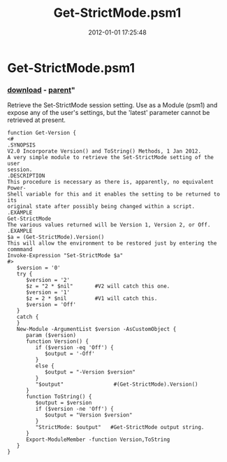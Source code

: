 ﻿---
pid:            3137
parent:         3136
children:       
poster:         Archdeacon
title:          Get-StrictMode.psm1
date:           2012-01-01 17:25:48
format:         posh
---

# Get-StrictMode.psm1

### [download](3137.ps1) - [parent](3136.md)"

Retrieve the Set-StrictMode session setting. Use as a Module (psm1) and expose any of the user's settings, but the 'latest' parameter cannot be retrieved at present.

```posh
function Get-Version {
<#
.SYNOPSIS
V2.0 Incorporate Version() and ToString() Methods, 1 Jan 2012.
A very simple module to retrieve the Set-StrictMode setting of the user 
session.
.DESCRIPTION
This procedure is necessary as there is, apparently, no equivalent Power-
Shell variable for this and it enables the setting to be returned to its 
original state after possibly being changed within a script.
.EXAMPLE
Get-StrictMode
The various values returned will be Version 1, Version 2, or Off.
.EXAMPLE
$a = (Get-StrictMode).Version()
This will allow the environment to be restored just by entering the commmand
Invoke-Expression "Set-StrictMode $a"
#>
   $version = '0'
   try {
      $version = '2'
      $z = "2 * $nil"       #V2 will catch this one.
      $version = '1'
      $z = 2 * $nil         #V1 will catch this.
      $version = 'Off'
   }
   catch {
   }
   New-Module -ArgumentList $version -AsCustomObject {
      param ($version)
      function Version() {
         if ($version -eq 'Off') {
            $output = '-Off'
         }
         else {
            $output = "-Version $version"
         }
         "$output"                #(Get-StrictMode).Version()
      }
      function ToString() {
         $output = $version
         if ($version -ne 'Off') {
            $output = "Version $version"
         }
         "StrictMode: $output"   #Get-StrictMode output string.
      }
      Export-ModuleMember -function Version,ToString 
   }
}


```
